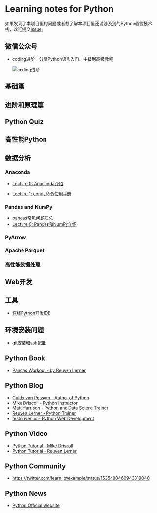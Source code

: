# Learning notes for Python

如果发现了本项目里的问题或者想了解本项目里还没涉及到的Python语言技术栈，欢迎提交[issue](https://github.com/jincheng9/python_tutorial/issues/new)。

## 微信公众号

* coding进阶：分享Python语言入门、中级到高级教程

  ![coding进阶](./workspace/img/wechat.png)

## 基础篇

## 进阶和原理篇

## Python Quiz

## 高性能Python

## 数据分析

### Anaconda

* [Lecture 0: Anaconda介绍](./workspace/data_science/anaconda/0_intro.md)

* [Lecture 1: conda命令使用手册](./workspace/data_science/anaconda/1_cmd.md)

### Pandas and NumPy

* [pandas常见问题汇总](./workspace/data_science/pandas/faq.md)
* [Lecture 0: Pandas和NumPy介绍](./workspace/data_science/pandas/0_intro.md)

### PyArrow

### Apache Parquet

### 高性能数据处理

## Web开发

## 工具

* [在线Python开发IDE](https://www.online-ide.com/)

## 环境安装问题

* [git安装和ssh配置](./workspace/env/git.md)

## Python Book

* [Pandas Workout - by Reuven Lerner](https://www.manning.com/books/pandas-workout?utm_source=lerner&utm_medium=affiliate&utm_campaign=book_lerner2_pandas_8_3_21&a_aid=lerner&a_bid=614f7f29)

## Python Blog

* [Guido van Rossum - Author of Python](https://gvanrossum.github.io/)
* [Mike Driscoll - Python Instructor](https://www.blog.pythonlibrary.org/)
* [Matt Harrison - Python and Data Sciene Trainer](https://store.metasnake.com/)
* [Reuven Lerner - Python Trainer](https://lerner.co.il/blog/)
* [testdriven.io - Python Web Development](https://testdriven.io/blog/)

## Python Video

* [Python Tutorial - Mike Driscoll](https://www.youtube.com/c/MouseVsPython)
* [Python Tutorial - Reuven Lerner](https://www.youtube.com/reuvenlerner)

## Python Community

* https://twitter.com/learn_byexample/status/1535480460943319040

## Python News

* [Python Official Website](https://www.python.org/blogs/)

